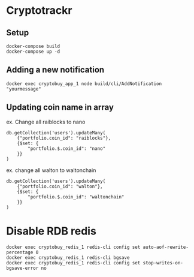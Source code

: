 # Cryptotrackr

## Setup

```
docker-compose build
docker-compose up -d
```

## Adding a new notification

```
docker exec cryptobuy_app_1 node build/cli/AddNotification "yourmessage"
```

## Updating coin name in array

ex. Change all raiblocks to nano

```
db.getCollection('users').updateMany(
    {"portfolio.coin_id": "raiblocks"},
    {$set: {
        "portfolio.$.coin_id": "nano"
    }}
)
```

ex. change all walton to waltonchain

```
db.getCollection('users').updateMany(
    {"portfolio.coin_id": "walton"},
    {$set: {
        "portfolio.$.coin_id": "waltonchain"
    }}
)
```


# Disable RDB redis
```
docker exec cryptobuy_redis_1 redis-cli config set auto-aof-rewrite-percentage 0
docker exec cryptobuy_redis_1 redis-cli bgsave
docker exec cryptobuy_redis_1 redis-cli config set stop-writes-on-bgsave-error no
```
